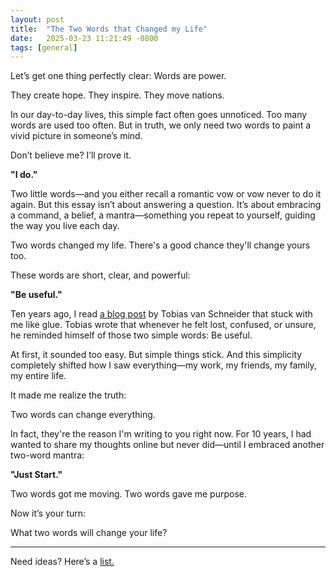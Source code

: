 ```yaml
---
layout: post
title:  "The Two Words that Changed my Life"
date:   2025-03-23 11:21:49 -0800
tags: [general]
---
```


Let’s get one thing perfectly clear: Words are power. 

They create hope. They inspire. They move nations.

In our day-to-day lives, this simple fact often goes unnoticed. Too many words are used too often. But in truth, we only need two words to paint a vivid picture in someone’s mind.

Don’t believe me? I’ll prove it.

**"I do."**

Two little words—and you either recall a romantic vow or vow never to do it again.
But this essay isn’t about answering a question. It’s about embracing a command, a belief, a mantra—something you repeat to yourself, guiding the way you live each day.


Two words changed my life. There's a good chance they'll change yours too.


These words are short, clear, and powerful:

**"Be useful."**

Ten years ago, I read [a blog post](https://vanschneider.com/blog/be-useful/) by Tobias van Schneider that stuck with me like glue. Tobias wrote that whenever he felt lost, confused, or unsure, he reminded himself of those two simple words: Be useful.


At first, it sounded too easy. But simple things stick. And this simplicity completely shifted how I saw everything—my work, my friends, my family, my entire life.

It made me realize the truth:

Two words can change everything.

In fact, they're the reason I'm writing to you right now. For 10 years, I had wanted to share my thoughts online but never did—until I embraced another two-word mantra:

**"Just Start."**

Two words got me moving. Two words gave me purpose.

Now it’s your turn:

What two words will change your life?

---

Need ideas? Here’s a <a href="{{ site.url }}/blog/mantra-list" >list.</a>

